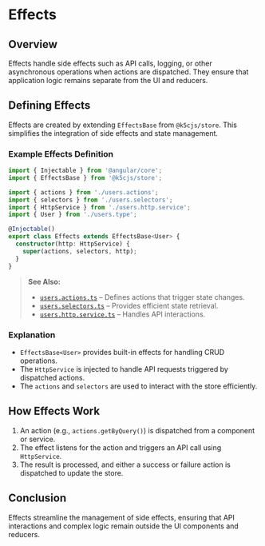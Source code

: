 # Effects

## Overview
Effects handle side effects such as API calls, logging, or other asynchronous operations when actions are dispatched. They ensure that application logic remains separate from the UI and reducers.

## Defining Effects
Effects are created by extending `EffectsBase` from `@k5cjs/store`. This simplifies the integration of side effects and state management.

### Example Effects Definition
```typescript
import { Injectable } from '@angular/core';
import { EffectsBase } from '@k5cjs/store';

import { actions } from './users.actions';
import { selectors } from './users.selectors';
import { HttpService } from './users.http.service';
import { User } from './users.type';

@Injectable()
export class Effects extends EffectsBase<User> {
  constructor(http: HttpService) {
    super(actions, selectors, http);
  }
}
```

> **See Also:**  
> - [`users.actions.ts`](./usage.md#users-actions-users-actions-ts) – Defines actions that trigger state changes.  
> - [`users.selectors.ts`](./usage.md#users-selectors-users-selectors-ts) – Provides efficient state retrieval.  
> - [`users.http.service.ts`](./usage.md#users-http-service-users-http-service-ts) – Handles API interactions.

### Explanation
- `EffectsBase<User>` provides built-in effects for handling CRUD operations.
- The `HttpService` is injected to handle API requests triggered by dispatched actions.
- The `actions` and `selectors` are used to interact with the store efficiently.

## How Effects Work
1. An action (e.g., `actions.getByQuery()`) is dispatched from a component or service.
2. The effect listens for the action and triggers an API call using `HttpService`.
3. The result is processed, and either a success or failure action is dispatched to update the store.

## Conclusion
Effects streamline the management of side effects, ensuring that API interactions and complex logic remain outside the UI components and reducers.
